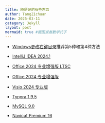 ```yaml
---
title: 随便记的有些东西
author: TangZichuan
date: 2025-03-11
category: Jekyll
layout: post
mermaid: true #画图或者数学式子
---
```


- [Windows更改右键目录][1]推荐第5种和第4种方法

[1]:https://blog.csdn.net/weixin_39589455/article/details/128105855

- [IntelliJ IDEA 2024.1][2]

[2]:https://www.rjctx.com/41804.html

- [Office 2024 专业增强版 LTSC][3]

[3]:https://www.rjctx.com/34386.html

- [Office 2024 专业增强版][4]

[4]:https://www.rjctx.com/54604.html

- [Visio 2024 专业版][5]

[5]:https://www.rjctx.com/54357.html

- [Typora 1.9.5][6]

[6]:https://www.rjctx.com/58180.html

- [MySQL 9.0][7]

[7]:https://www.rjctx.com/57710.html

- [Navicat Premium 16][8]

[8]:https://www.rjctx.com/38803.html


